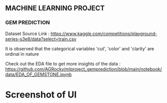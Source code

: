 ## MACHINE LEARNING PROJECT
### GEM PREDICTION 

Dataset Source Link : https://www.kaggle.com/competitions/playground-series-s3e8/data?select=train.csv

It is observed that the categorical variables 'cut', 'color' and 'clarity' are ordinal in nature

Check out the EDA file to get more insights of the data : https://github.com/AGRocky/mlproject_gemprediction/blob/main/notebook/data/EDA_OF_GEMSTONE.ipynb

# Screenshot of UI
<!-- ![Screenshot1] -->